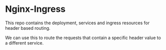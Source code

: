 # Nginx-Ingress

This repo contains the deployment, services and ingress resources for header based routing.

We can use this to route the requests that contain a specific header value to a different service. 
